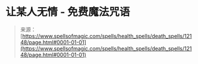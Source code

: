 <!--yml

category: 未分类

date: 2024-06-12 18:49:38

-->

# 让某人无情 - 免费魔法咒语

> 来源：[https://www.spellsofmagic.com/spells/health_spells/death_spells/12148/page.html#0001-01-01](https://www.spellsofmagic.com/spells/health_spells/death_spells/12148/page.html#0001-01-01)

